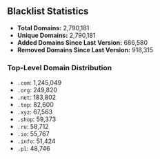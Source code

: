 ## Blacklist Statistics

- **Total Domains:** 2,790,181
- **Unique Domains:** 2,790,181
- **Added Domains Since Last Version:** 686,580
- **Removed Domains Since Last Version:** 918,315

### Top-Level Domain Distribution

-  `.com`: 1,245,049
-  `.org`: 249,820
-  `.net`: 183,802
-  `.top`: 82,600
-  `.xyz`: 67,563
-  `.shop`: 59,373
-  `.ru`: 58,712
-  `.io`: 55,767
-  `.info`: 51,424
-  `.pl`: 48,746
